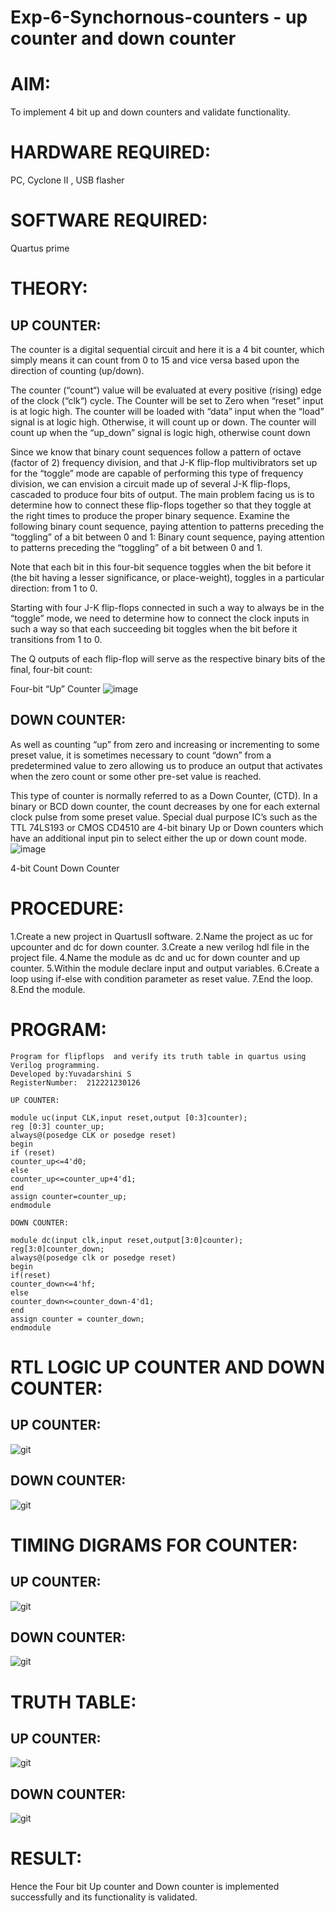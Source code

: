 # Exp-6-Synchornous-counters - up counter and down counter 
# AIM: 
To implement 4 bit up and down counters and validate  functionality.
# HARDWARE REQUIRED:  
PC, Cyclone II , USB flasher
# SOFTWARE REQUIRED:   
Quartus prime
# THEORY:

## UP COUNTER: 
The counter is a digital sequential circuit and here it is a 4 bit counter, which simply means it can count from 0 to 15 and vice versa based upon the direction of counting (up/down). 

The counter (“count“) value will be evaluated at every positive (rising) edge of the clock (“clk“) cycle.
The Counter will be set to Zero when “reset” input is at logic high.
The counter will be loaded with “data” input when the “load” signal is at logic high. Otherwise, it will count up or down.
The counter will count up when the “up_down” signal is logic high, otherwise count down

Since we know that binary count sequences follow a pattern of octave (factor of 2) frequency division, and that J-K flip-flop multivibrators set up for the “toggle” mode are capable of performing this type of frequency division, we can envision a circuit made up of several J-K flip-flops, cascaded to produce four bits of output.
The main problem facing us is to determine how to connect these flip-flops together so that they toggle at the right times to produce the proper binary sequence.
Examine the following binary count sequence, paying attention to patterns preceding the “toggling” of a bit between 0 and 1:
Binary count sequence, paying attention to patterns preceding the “toggling” of a bit between 0 and 1.

Note that each bit in this four-bit sequence toggles when the bit before it (the bit having a lesser significance, or place-weight), toggles in a particular direction: from 1 to 0.



 
 

Starting with four J-K flip-flops connected in such a way to always be in the “toggle” mode, we need to determine how to connect the clock inputs in such a way so that each succeeding bit toggles when the bit before it transitions from 1 to 0.

The Q outputs of each flip-flop will serve as the respective binary bits of the final, four-bit count:

 
 

Four-bit “Up” Counter
![image](https://user-images.githubusercontent.com/36288975/169644758-b2f4339d-9532-40c5-af40-8f4f8c942e2c.png)



## DOWN COUNTER:

As well as counting “up” from zero and increasing or incrementing to some preset value, it is sometimes necessary to count “down” from a predetermined value to zero allowing us to produce an output that activates when the zero count or some other pre-set value is reached.

This type of counter is normally referred to as a Down Counter, (CTD). In a binary or BCD down counter, the count decreases by one for each external clock pulse from some preset value. Special dual purpose IC’s such as the TTL 74LS193 or CMOS CD4510 are 4-bit binary Up or Down counters which have an additional input pin to select either the up or down count mode.
![image](https://user-images.githubusercontent.com/36288975/169644844-1a14e123-7228-4ed8-81a9-eb937dff4ac8.png)


4-bit Count Down Counter
# PROCEDURE:

1.Create a new project in QuartusII software.
2.Name the project as uc for upcounter and dc for down counter.
3.Create a new verilog hdl file in the project file.
4.Name the module as dc and uc for down counter and up counter.
5.Within the module declare input and output variables.
6.Create a loop using if-else with condition parameter as reset value.
7.End the loop.
8.End the module.

# PROGRAM:
~~~
Program for flipflops  and verify its truth table in quartus using Verilog programming.
Developed by:Yuvadarshini S 
RegisterNumber:  212221230126

UP COUNTER:

module uc(input CLK,input reset,output [0:3]counter);
reg [0:3] counter_up;
always@(posedge CLK or posedge reset)
begin
if (reset)
counter_up<=4'd0;
else
counter_up<=counter_up+4'd1;
end
assign counter=counter_up;
endmodule

DOWN COUNTER:

module dc(input clk,input reset,output[3:0]counter);
reg[3:0]counter_down;
always@(posedge clk or posedge reset)
begin
if(reset)
counter_down<=4'hf;
else
counter_down<=counter_down-4'd1;
end
assign counter = counter_down;
endmodule
~~~
# RTL LOGIC UP COUNTER AND DOWN COUNTER:  
## UP COUNTER:
![git](rtl%20up.jpg)
## DOWN COUNTER:
![git](rtl%20down.jpg) 

# TIMING DIGRAMS FOR COUNTER:  
## UP COUNTER:
![git](up%20counter%200.jpg)
## DOWN COUNTER:
![git](down%200.jpg)

# TRUTH TABLE: 
## UP COUNTER:
![git](truth%20up.png)
## DOWN COUNTER:
![git](truth%20down.png)

# RESULT: 
Hence the Four bit Up counter and Down counter is implemented successfully and its functionality is validated.
